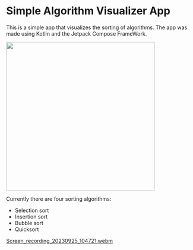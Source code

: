 # Simple Algorithm Visualizer App
This is a simple app that visualizes the sorting of algorithms. The app was made using Kotlin and the Jetpack Compose FrameWork.

<img src="https://github.com/Darfune/AlgorithmVisualizerJetApp/assets/72785430/ba4df4ea-64d8-4842-bc3a-d2c0cdfa08a8" width="400">

Currently there are four sorting algorithms:
  * Selection sort
  * Insertion sort
  * Bubble sort
  * Quicksort

[Screen_recording_20230925_104721.webm](https://github.com/Darfune/AlgorithmVisualizerJetApp/assets/72785430/f05ddc89-373b-4ba9-bffd-f63b9e402cf4)
